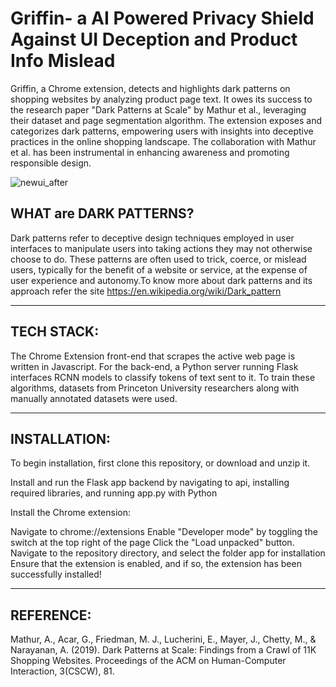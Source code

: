 # Griffin- a AI Powered Privacy Shield Against UI Deception and Product Info Mislead

Griffin, a Chrome extension, detects and highlights dark patterns on shopping websites by analyzing product page text. It owes its success to the research paper "Dark Patterns at Scale" by Mathur et al., leveraging their dataset and page segmentation algorithm. The extension exposes and categorizes dark patterns, empowering users with insights into deceptive practices in the online shopping landscape. The collaboration with Mathur et al. has been instrumental in enhancing awareness and promoting responsible design.




![newui_after](https://github.com/Harris2621/griffin/assets/144410689/753673c8-92cd-4e95-b921-4db5fb822d41)

WHAT are DARK PATTERNS?
-------------------------------------------------------------------------------------------------------------------------------------------------------------------------------------------

Dark patterns refer to deceptive design techniques employed in user interfaces to manipulate users into taking actions they may not otherwise choose to do. These patterns are often used to trick, coerce, or mislead users, typically for the benefit of a website or service, at the expense of user experience and autonomy.To know more about dark patterns and its approach refer the site https://en.wikipedia.org/wiki/Dark_pattern

-------------------------------------------------------------------------------------------------------------------------------------------------------------------------------------------
TECH STACK:
-------------------------------------------------------------------------------------------------------------------------------------------------------------------------------------------

The Chrome Extension front-end that scrapes the active web page is written in Javascript. For the back-end, a Python server running Flask interfaces RCNN models to classify tokens of text sent to it. To train these algorithms, datasets from Princeton University researchers along with manually annotated datasets were used.

-------------------------------------------------------------------------------------------------------------------------------------------------------------------------------------------

INSTALLATION:
-------------------------------------------------------------------------------------------------------------------------------------------------------------------------------------------
To begin installation, first clone this repository, or download and unzip it.

Install and run the Flask app backend by navigating to api, installing required libraries, and running app.py with Python

Install the Chrome extension:

Navigate to chrome://extensions
Enable "Developer mode" by toggling the switch at the top right of the page
Click the "Load unpacked" button.
Navigate to the repository directory, and select the folder app for installation
Ensure that the extension is enabled, and if so, the extension has been successfully installed!

-------------------------------------------------------------------------------------------------------------------------------------------------------------------------------------------
## REFERENCE:

Mathur, A., Acar, G., Friedman, M. J., Lucherini, E., Mayer, J., Chetty, M., & Narayanan, A. (2019). Dark Patterns at Scale: Findings from a Crawl of 11K Shopping Websites. Proceedings of the ACM on Human-Computer Interaction, 3(CSCW), 81.
